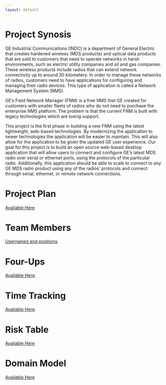 ```yaml
---
layout: default
---
```


# Project Synosis
GE Industrial Communications (INDC) is a department of General Electric that creates hardened wireless (MDS products) and optical data products that are sold to customers that need to operate networks in harsh environments, such as electric utility companies and oil and gas companies. These wireless products include radios that can extend network connectivity up to around 30 kilometers. In order to manage these networks of radios, customers need to have applications for configuring and managing their radio devices. This type of application is called a Network Management System (NMS). 

GE’s Field Network Manager (FNM) is a free NMS that GE created for customers with smaller fleets of radios who do not need to purchase the enterprise NMS platform. The problem is that the current FNM is built with legacy technologies which are losing support.

This project is the first phase in building a new FNM using the latest lightweight, web-based technologies. By modernizing the application to newer technologies the application will be easier to maintain. This will also allow for the application to be given the updated GE user experience. Our goal for this project is to build an open source web-based desktop application that will allow users to connect and configure GE’s latest MDS radio over serial or ethernet ports, using the protocols of the particular radio. Additionally, this application should be able to scale to connect to any GE MDS radio product using any of the radios’ protocols and connect through serial, ethernet, or remote network connections.

# Project Plan
[Available Here](https://docs.google.com/document/d/1fblkIPs3Jfeo7JahlB7-XLi7iEBIqy3-CTSK0gvSCSI/edit?usp=sharing)

# Team Members
[Usernames and positions](team_members.md).

# Four-Ups
[Available Here](https://docs.google.com/spreadsheets/d/1tr0NLqPnvQoSHXjlyaOBEWRYK5RadWwsvWVF0A285DU/edit?usp=sharing).

# Time Tracking
[Available Here](https://docs.google.com/spreadsheets/d/e/2PACX-1vS9lYAn_5bD_2ZTInHuNJZuwdcf3zFIAIbaAMWRE4DMVbWmGniJ2Wq8OeqgFQ8XRwcwhd01qRvSeVe_/pubhtml).

# Risk Table
[Available Here](https://docs.google.com/spreadsheets/d/1tmSjhvehoqKSVVcPALN06xIqRrkCcz9zVBmR6Co2_H0/edit?usp=sharing)

# Domain Model
[Available Here](https://drive.google.com/a/g.rit.edu/file/d/1mvlniV8AvdKoO-CBSGlNzIdj2W_v0q9z/view?usp=sharing)